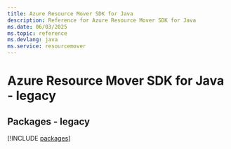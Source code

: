 ```yaml
---
title: Azure Resource Mover SDK for Java
description: Reference for Azure Resource Mover SDK for Java
ms.date: 06/03/2025
ms.topic: reference
ms.devlang: java
ms.service: resourcemover
---
```

# Azure Resource Mover SDK for Java - legacy
## Packages - legacy
[!INCLUDE [packages](resource-mover-index.md)]
